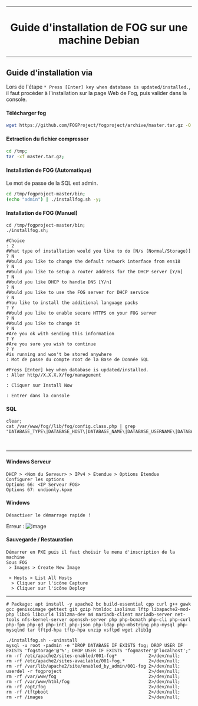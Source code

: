 ----------------------------------------------------------------------------------------------------------------------------
# <p align='center'>Guide d'installation de FOG sur une machine Debian </p>

----------------------------------------------------------------------------------------------------------------------------
## Guide d'installation via
Lors de l'étape `* Press [Enter] key when database is updated/installed.`, il faut procéder à l'installation sur la page Web de Fog, puis valider dans la console.

#### Télécharger fog
```bash
wget https://github.com/FOGProject/fogproject/archive/master.tar.gz -O /tmp/master.tar.gz 2>/dev/null;
```

#### Extraction du fichier compresser
```bash
cd /tmp;
tar -xf master.tar.gz;
```

#### Installation de FOG (Automatique)
Le mot de passe de la SQL est admin.
```bash
cd /tmp/fogproject-master/bin;
(echo "admin") | ./installfog.sh -y;
```

#### Installation de FOG (Manuel)
```
cd /tmp/fogproject-master/bin;
./installfog.sh;

#Choice                                                                : 2
#What type of installation would you like to do [N/s (Normal/Storage)] ? N
#Would you like to change the default network interface from ens18     ? N
#Would you like to setup a router address for the DHCP server [Y/n]    ? N
#Would you like DHCP to handle DNS [Y/n]                               ? N
#Would you like to use the FOG server for DHCP service                 ? N
#You like to install the additional language packs                     ? Y
#Would you like to enable secure HTTPS on your FOG server              ? N
#Would you like to change it                                           ? N
#Are you ok with sending this information                              ? Y
#Are you sure you wish to continue                                     ? Y
#is running and won't be stored anywhere                               : Mot de passe du compte root de la Base de Donnée SQL

#Press [Enter] key when database is updated/installed.                 : Aller http//X.X.X.X/fog/management
                                                                       : Cliquer sur Install Now
                                                                       : Entrer dans la console
```

#### SQL
```
clear;
cat /var/www/fog//lib/fog/config.class.php | grep "DATABASE_TYPE\|DATABASE_HOST\|DATABASE_NAME\|DATABASE_USERNAME\|DATABASE_PASSWORD";
```

<br />

----------------------------------------------------------------------------------------------------------------------------
#### Windows Serveur
```
DHCP > <Nom du Serveur> > IPv4 > Etendue > Options Etendue
Configurer les options
Options 66: <IP Serveur FOG>
Options 67: undionly.kpxe
```

#### Windows
```
Désactiver le démarrage rapide !
```

Erreur :
![image](https://github.com/dexter74/Linux/assets/35907/c6f06ec4-f058-40ef-a6f7-eafe9739c9c7)


#### Sauvegarde / Restauration
```
Démarrer en PXE puis il faut choisir le menu d'inscription de la machine
Sous FOG
 > Images > Create New Image

 > Hosts > List All Hosts
  > Cliquer sur l'icône Capture
  > Cliquer sur l'icône Deploy
```
----------------------------------------------------------------------------------------------------------------------------
```
# Package: apt install -y apache2 bc build-essential cpp curl g++ gawk gcc genisoimage gettext git gzip htmldoc isolinux lftp libapache2-mod-php libc6 libcurl4 liblzma-dev m4 mariadb-client mariadb-server net-tools nfs-kernel-server openssh-server php php-bcmath php-cli php-curl php-fpm php-gd php-intl php-json php-ldap php-mbstring php-mysql php-mysqlnd tar tftpd-hpa tftp-hpa unzip vsftpd wget zlib1g

./installfog.sh --uninstall
mysql -u root -padmin -e "DROP DATABASE IF EXISTS fog; DROP USER IF EXISTS 'fogstorage'@'%'; DROP USER IF EXISTS 'fogmaster'@'localhost';"
rm -rf /etc/apache2/sites-enabled/001-fog*            2>/dev/null;
rm -rf /etc/apache2/sites-available/001-fog.*         2>/dev/null;
rm -rf /var/lib/apache2/site/enabled_by_admin/001-fog 2>/dev/null;
userdel -r fogproject                                 2>/dev/null;
rm -rf /var/www/fog                                   2>/dev/null;
rm -rf /var/www/html/fog                              2>/dev/null;
rm -rf /opt/fog                                       2>/dev/null;
rm -rf /tftpboot                                      2>/dev/null;
rm -rf /images                                        2>/dev/null;
